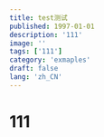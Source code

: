 ```yaml
---
title: test测试
published: 1997-01-01
description: '111'
image: ''
tags: ['111']
category: 'exmaples'
draft: false 
lang: 'zh_CN'
---
```


# 111
